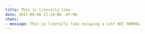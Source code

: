 ```yaml
---
title: This is literally like
date: 2017-06-06 21:19:00 -07:00
chats:
- message: This is literally like escaping a cult NOT NORMAL
---
```


